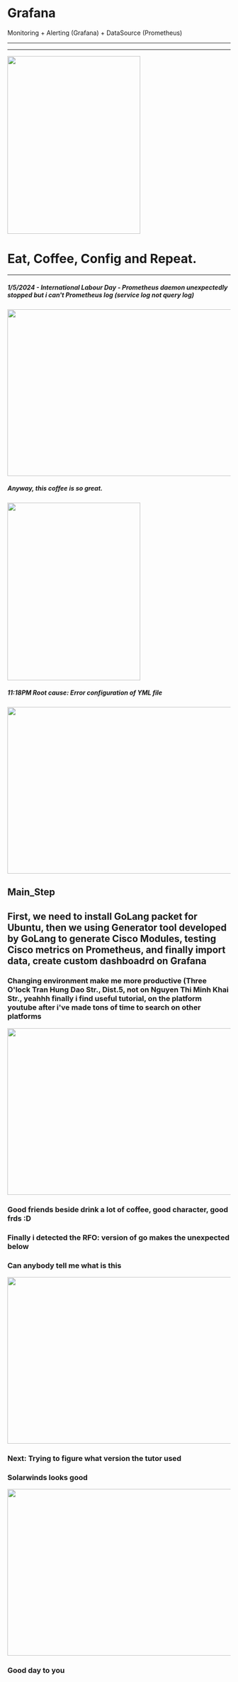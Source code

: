 # Grafana
Monitoring + Alerting (Grafana) + DataSource (Prometheus) 

*****************************************************************
*****************************************************************
<img src="https://github.com/DangSys/Grafana/assets/168504365/2e03e921-bedf-418e-9083-65d9e3282e87" width="300" height="400" />



# Eat, Coffee, Config and Repeat.
**********************************

<h5>1/5/2024 - International Labour Day - Prometheus daemon unexpectedly stopped but i can't Prometheus log (service log not query log)</h5>
<img src="https://github.com/DangSys/Grafana/assets/168504365/e52f19b7-1267-44ca-8669-22c9ccbb5267" width=600 height=375 />

<h5>Anyway, this coffee is so great.</h5>
<img src="https://github.com/DangSys/Grafana/assets/168504365/637d1ce0-6341-4cfe-be03-1af9799f2612" width=300 height=400 />

<h5>11:18PM Root cause: Error configuration of YML file</h5>
<img src="https://github.com/DangSys/Grafana/assets/168504365/95a90ff1-3dc6-4641-9855-72064f257746" width=600 height=375 />

<h2>Main_Step</h2>
<h2>First, we need to install GoLang packet for Ubuntu, then we using Generator tool developed by GoLang to generate Cisco Modules, testing Cisco metrics on Prometheus, and finally import data, create custom dashboadrd on Grafana</h3>

<h3>Changing environment make me more productive (Three O'lock Tran Hung Dao Str., Dist.5, not on Nguyen Thi Minh Khai Str., yeahhh finally i find useful tutorial, on the platform youtube after i've made tons of time to search on other platforms</h3>
<img src="https://github.com/DangSys/Grafana/assets/168504365/1aef9322-baef-465b-8dd5-cdbb6d3c385d" width=600 height=375 />

<h3>Good friends beside drink a lot of coffee, good character, good frds :D</h3>
<h3>Finally i detected the RFO: version of go makes the unexpected below</h3>

<h3>Can anybody tell me what is this</h3>
<img src="https://github.com/DangSys/Grafana/assets/168504365/b072ef69-9842-4256-94b4-44fe55384d03" width=600 height=375 />

<h3>Next: Trying to figure what version the tutor used</h3>

<h3>Solarwinds looks good</h3>
<img src="https://github.com/DangSys/Grafana/assets/168504365/56e1b4a7-032e-4266-886a-f954adf3dc4f" width=600 height=375 />


<h3>Good day to you</h3>





